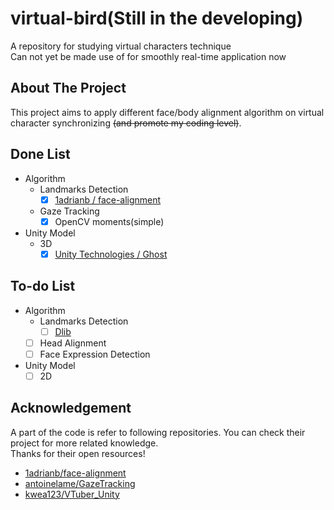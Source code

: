 # virtual-bird(Still in the developing)
  A repository for studying virtual characters technique  
  Can not yet be made use of for smoothly real-time application now
## About The Project
  This project aims to apply different face/body alignment algorithm on virtual character synchronizing ~~(and promote my coding level)~~.
## Done List
- Algorithm
  - Landmarks Detection
    - [x] [1adrianb / face-alignment](https://github.com/1adrianb/face-alignment)
  - Gaze Tracking
    - [x] OpenCV moments(simple)
- Unity Model
  - 3D
    - [x] [Unity Technologies / Ghost](https://assetstore.unity.com/packages/templates/tutorials/3d-beginner-tutorial-resources-143848)
## To-do List
- Algorithm
  - Landmarks Detection
    - [ ] [Dlib](http://dlib.net/)
  - [ ] Head Alignment
  - [ ] Face Expression Detection
- Unity Model
  - [ ] 2D
## Acknowledgement
A part of the code is refer to following repositories. You can check their project for more related knowledge.  
Thanks for their open resources!
- [1adrianb/face-alignment](https://github.com/1adrianb/face-alignment)
- [antoinelame/GazeTracking](https://github.com/antoinelame/GazeTracking)
- [kwea123/VTuber_Unity](https://github.com/kwea123/VTuber_Unity)
